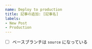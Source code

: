 ```yaml
---
name: Deploy to production
title: 記事の追加: [記事名]
labels:
- New Post
- Production
---
```


- [ ] ベースブランチは `source` になっている
